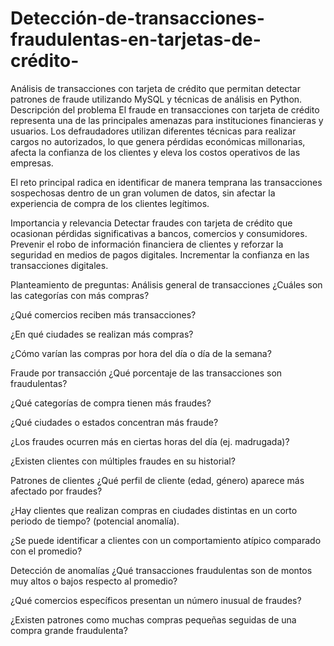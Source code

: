 # Detección-de-transacciones-fraudulentas-en-tarjetas-de-crédito-
Análisis de transacciones con tarjeta de crédito que permitan detectar patrones de fraude utilizando MySQL y técnicas de análisis en Python.
Descripción del problema
El fraude en transacciones con tarjeta de crédito representa una de las principales amenazas para instituciones financieras y usuarios. Los defraudadores utilizan diferentes técnicas para realizar cargos no autorizados, lo que genera pérdidas económicas millonarias, afecta la confianza de los clientes y eleva los costos operativos de las empresas.

El reto principal radica en identificar de manera temprana las transacciones sospechosas dentro de un gran volumen de datos, sin afectar la experiencia de compra de los clientes legítimos.

Importancia y relevancia
Detectar fraudes con tarjeta de crédito que ocasionan pérdidas significativas a bancos, comercios y consumidores.
Prevenir el robo de información financiera de clientes y reforzar la seguridad en medios de pagos digitales.
Incrementar la confianza en las transacciones digitales.

Planteamiento de preguntas:
Análisis general de transacciones
¿Cuáles son las categorías con más compras?

¿Qué comercios reciben más transacciones?

¿En qué ciudades se realizan más compras?

¿Cómo varían las compras por hora del día o día de la semana?

Fraude por transacción
¿Qué porcentaje de las transacciones son fraudulentas?

¿Qué categorías de compra tienen más fraudes?

¿Qué ciudades o estados concentran más fraude?

¿Los fraudes ocurren más en ciertas horas del día (ej. madrugada)?

¿Existen clientes con múltiples fraudes en su historial?

Patrones de clientes
¿Qué perfil de cliente (edad, género) aparece más afectado por fraudes?

¿Hay clientes que realizan compras en ciudades distintas en un corto periodo de tiempo? (potencial anomalía).

¿Se puede identificar a clientes con un comportamiento atípico comparado con el promedio?

Detección de anomalías
¿Qué transacciones fraudulentas son de montos muy altos o bajos respecto al promedio?

¿Qué comercios específicos presentan un número inusual de fraudes?

¿Existen patrones como muchas compras pequeñas seguidas de una compra grande fraudulenta?
